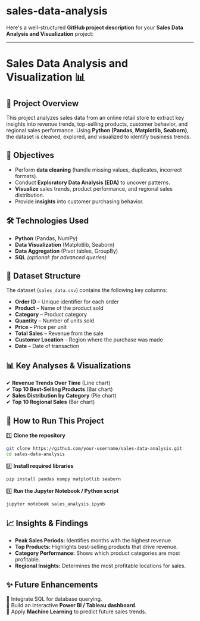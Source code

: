 # sales-data-analysis
Here's a well-structured **GitHub project description** for your **Sales Data Analysis and Visualization** project:  

---

# **Sales Data Analysis and Visualization** 📊  

## **📌 Project Overview**  
This project analyzes sales data from an online retail store to extract key insights into revenue trends, top-selling products, customer behavior, and regional sales performance. Using **Python (Pandas, Matplotlib, Seaborn)**, the dataset is cleaned, explored, and visualized to identify business trends.  

## **🎯 Objectives**  
- Perform **data cleaning** (handle missing values, duplicates, incorrect formats).  
- Conduct **Exploratory Data Analysis (EDA)** to uncover patterns.  
- **Visualize** sales trends, product performance, and regional sales distribution.  
- Provide **insights** into customer purchasing behavior.  

## **🛠️ Technologies Used**  
- **Python** (Pandas, NumPy)  
- **Data Visualization** (Matplotlib, Seaborn)  
- **Data Aggregation** (Pivot tables, GroupBy)  
- **SQL** *(optional: for advanced queries)*  

## **📂 Dataset Structure**  
The dataset (`sales_data.csv`) contains the following key columns:  
- **Order ID** – Unique identifier for each order  
- **Product** – Name of the product sold  
- **Category** – Product category  
- **Quantity** – Number of units sold  
- **Price** – Price per unit  
- **Total Sales** – Revenue from the sale  
- **Customer Location** – Region where the purchase was made  
- **Date** – Date of transaction  

## **📊 Key Analyses & Visualizations**  
✔ **Revenue Trends Over Time** (Line chart)  
✔ **Top 10 Best-Selling Products** (Bar chart)  
✔ **Sales Distribution by Category** (Pie chart)  
✔ **Top 10 Regional Sales** (Bar chart)  

## **🚀 How to Run This Project**  
1️⃣ **Clone the repository**  
   ```bash
   git clone https://github.com/your-username/sales-data-analysis.git  
   cd sales-data-analysis  
   ```  
2️⃣ **Install required libraries**  
   ```bash
   pip install pandas numpy matplotlib seaborn  
   ```  
3️⃣ **Run the Jupyter Notebook / Python script**  
   ```bash
   jupyter notebook sales_analysis.ipynb  
   ```  

## **📈 Insights & Findings**  
- **Peak Sales Periods:** Identifies months with the highest revenue.  
- **Top Products:** Highlights best-selling products that drive revenue.  
- **Category Performance:** Shows which product categories are most profitable.  
- **Regional Insights:** Determines the most profitable locations for sales.  

## **✨ Future Enhancements**  
🔹 Integrate SQL for database querying.  
🔹 Build an interactive **Power BI / Tableau dashboard**.  
🔹 Apply **Machine Learning** to predict future sales trends.  
